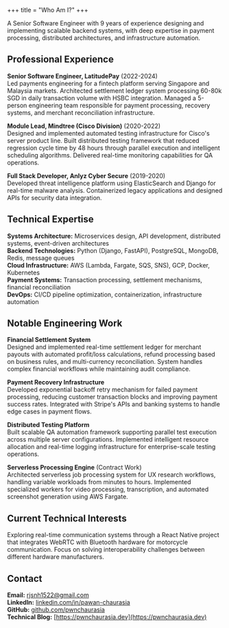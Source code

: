 +++
title = "Who Am I?"
+++

A Senior Software Engineer with 9 years of experience designing and implementing scalable backend systems, with deep expertise in payment processing, distributed architectures, and infrastructure automation.

## Professional Experience

**Senior Software Engineer, LatitudePay** (2022-2024)  
Led payments engineering for a fintech platform serving Singapore and Malaysia markets. Architected settlement ledger system processing 60-80k SGD in daily transaction volume with HSBC integration. Managed a 5-person engineering team responsible for payment processing, recovery systems, and merchant reconciliation infrastructure.

**Module Lead, Mindtree (Cisco Division)** (2020-2022)  
Designed and implemented automated testing infrastructure for Cisco's server product line. Built distributed testing framework that reduced regression cycle time by 48 hours through parallel execution and intelligent scheduling algorithms. Delivered real-time monitoring capabilities for QA operations.

**Full Stack Developer, Anlyz Cyber Secure** (2019-2020)  
Developed threat intelligence platform using ElasticSearch and Django for real-time malware analysis. Containerized legacy applications and designed APIs for security data integration.

## Technical Expertise

**Systems Architecture:** Microservices design, API development, distributed systems, event-driven architectures  
**Backend Technologies:** Python (Django, FastAPI), PostgreSQL, MongoDB, Redis, message queues  
**Cloud Infrastructure:** AWS (Lambda, Fargate, SQS, SNS), GCP, Docker, Kubernetes  
**Payment Systems:** Transaction processing, settlement mechanisms, financial reconciliation  
**DevOps:** CI/CD pipeline optimization, containerization, infrastructure automation  

## Notable Engineering Work

**Financial Settlement System**  
Designed and implemented real-time settlement ledger for merchant payouts with automated profit/loss calculations, refund processing based on business rules, and multi-currency reconciliation. System handles complex financial workflows while maintaining audit compliance.

**Payment Recovery Infrastructure**  
Developed exponential backoff retry mechanism for failed payment processing, reducing customer transaction blocks and improving payment success rates. Integrated with Stripe's APIs and banking systems to handle edge cases in payment flows.

**Distributed Testing Platform**  
Built scalable QA automation framework supporting parallel test execution across multiple server configurations. Implemented intelligent resource allocation and real-time logging infrastructure for enterprise-scale testing operations.

**Serverless Processing Engine** (Contract Work)  
Architected serverless job processing system for UX research workflows, handling variable workloads from minutes to hours. Implemented specialized workers for video processing, transcription, and automated screenshot generation using AWS Fargate.

## Current Technical Interests

Exploring real-time communication systems through a React Native project that integrates WebRTC with Bluetooth hardware for motorcycle communication. Focus on solving interoperability challenges between different hardware manufacturers.



## Contact

**Email:** rjsnh1522@gmail.com  
**LinkedIn:** [linkedin.com/in/pawan-chaurasia](https://www.linkedin.com/in/pawan-chaurasia/)  
**GitHub:** [github.com/pwnchaurasia](https://github.com/pwnchaurasia)  
**Technical Blog:** [https://pwnchaurasia.dev](https://pwnchaurasia.dev)